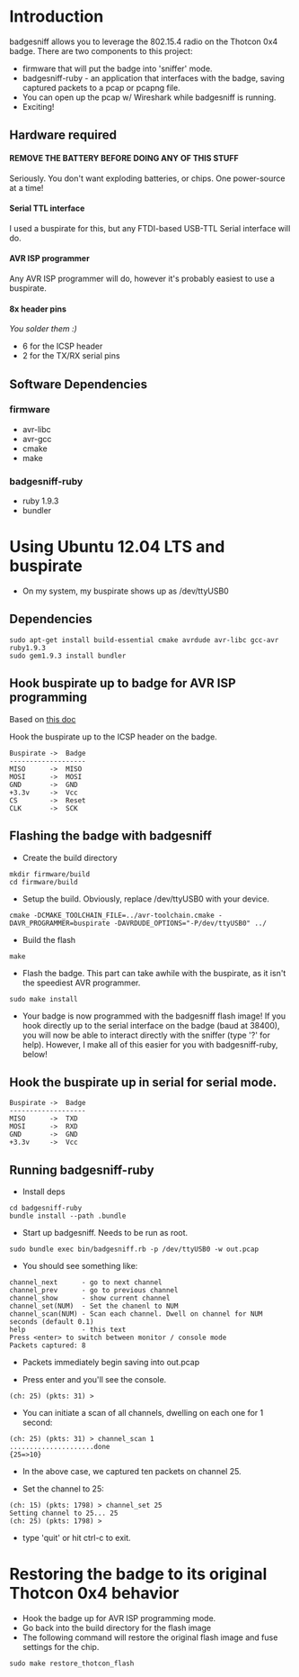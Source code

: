 # Introduction

badgesniff allows you to leverage the 802.15.4 radio on the Thotcon 0x4 badge. 
There are two components to this project:
- firmware that will put the badge into 'sniffer' mode. 
- badgesniff-ruby - an application that interfaces with the badge, saving captured packets to a pcap or pcapng file.
- You can open up the pcap w/ Wireshark while badgesniff is running.
- Exciting!

## Hardware required

#### REMOVE THE BATTERY BEFORE DOING ANY OF THIS STUFF

Seriously. You don't want exploding batteries, or chips. One power-source at a time!

#### Serial TTL interface
I used a buspirate for this, but any FTDI-based USB-TTL Serial interface will do.

#### AVR ISP programmer
Any AVR ISP programmer will do, however it's probably easiest to use a buspirate.

#### 8x header pins
*You solder them :)*

- 6 for the ICSP header
- 2 for the TX/RX serial pins


## Software Dependencies

### firmware
- avr-libc
- avr-gcc
- cmake
- make

### badgesniff-ruby
- ruby 1.9.3
- bundler

# Using Ubuntu 12.04 LTS and buspirate

- On my system, my buspirate shows up as /dev/ttyUSB0

## Dependencies
```
sudo apt-get install build-essential cmake avrdude avr-libc gcc-avr ruby1.9.3
sudo gem1.9.3 install bundler
```

## Hook buspirate up to badge for AVR ISP programming
Based on [this doc](http://dangerousprototypes.com/docs/Bus_Pirate_AVR_Programming#AVR_ISP_Header)

Hook the buspirate up to the ICSP header on the badge. 
```
Buspirate ->  Badge
-------------------
MISO      ->  MISO
MOSI      ->  MOSI
GND       ->  GND
+3.3v     ->  Vcc
CS        ->  Reset
CLK       ->  SCK
```

## Flashing the badge with badgesniff

- Create the build directory 
```
mkdir firmware/build
cd firmware/build
```

- Setup the build. Obviously, replace /dev/ttyUSB0 with your device.
```
cmake -DCMAKE_TOOLCHAIN_FILE=../avr-toolchain.cmake -DAVR_PROGRAMMER=buspirate -DAVRDUDE_OPTIONS="-P/dev/ttyUSB0" ../
```

- Build the flash
```
make
```

- Flash the badge. This part can take awhile with the buspirate, as it isn't the speediest AVR programmer.
```
sudo make install
```

- Your badge is now programmed with the badgesniff flash image! If you hook directly up to the serial interface on the badge (baud at 38400), you will now be able to interact directly with the sniffer (type '?' for help). However, I make all of this easier for you with badgesniff-ruby, below! 

## Hook the buspirate up in serial for serial mode.
```
Buspirate ->  Badge
-------------------
MISO      ->  TXD
MOSI      ->  RXD
GND       ->  GND
+3.3v     ->  Vcc
```

## Running badgesniff-ruby

- Install deps
```
cd badgesniff-ruby
bundle install --path .bundle
```

- Start up badgesniff. Needs to be run as root.
```
sudo bundle exec bin/badgesniff.rb -p /dev/ttyUSB0 -w out.pcap
```

- You should see something like: 
```
channel_next      - go to next channel
channel_prev      - go to previous channel
channel_show      - show current channel
channel_set(NUM)  - Set the chanenl to NUM
channel_scan(NUM) - Scan each channel. Dwell on channel for NUM seconds (default 0.1)
help              - this text
Press <enter> to switch between monitor / console mode
Packets captured: 8
```

- Packets immediately begin saving into out.pcap

- Press enter and you'll see the console.
```
(ch: 25) (pkts: 31) > 
```

- You can initiate a scan of all channels, dwelling on each one for 1 second:
```
(ch: 25) (pkts: 31) > channel_scan 1
.....................done
{25=>10}
```

- In the above case, we captured ten packets on channel 25. 

- Set the channel to 25:
```
(ch: 15) (pkts: 1798) > channel_set 25
Setting channel to 25... 25
(ch: 25) (pkts: 1798) > 
```

- type 'quit' or hit ctrl-c to exit.

# Restoring the badge to its original Thotcon 0x4 behavior

- Hook the badge up for AVR ISP programming mode. 
- Go back into the build directory for the flash image
- The following command will restore the original flash image and fuse settings for the chip. 
```
sudo make restore_thotcon_flash
```
